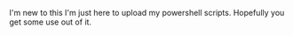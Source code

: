 I'm new to this I'm just here to upload my powershell scripts. Hopefully you get some use out of it.

<!---
sangeandyasha/sangeandyasha is a ✨ special ✨ repository because its `README.md` (this file) appears on your GitHub profile.
You can click the Preview link to take a look at your changes.
--->
